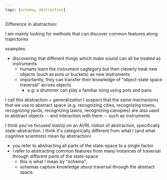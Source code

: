 ```yaml
---
tags: [schema, abstraction]
---
```


Difference in abstraction:

I am mainly looking for methods that can discover common features along trajectories

examples:
- discovering that different things which make sound can all be treated as instruments
  - humans learn the instrument cagtegory but then cleverly treat new objects (such as pots or buckets) as new instruments
  - importantly, they can transfer their knowledge of "object-state space traversal" across objects
    - e.g. a drummer can play a familiar song using pots and pans

I call this abstraction + generalization
I suspect that the same mechanisms that we use to abstract space (e.g. recognizing cities, recognizing towns, recognizing yards, recognizing lawns, recognizing canopies) are also used to abstract objects -- and interaction with them -- such as instruments




I think you've focused mainly on an AI/RL notion of abstraction, specifically state-abstraction. I think it's categorically different from what I (and what cognitive scientists) mean by abstraction/
  - you refer to abstracting all parts of the state-space to a single factor
  - I refer to abstracting common features from many instances of traversal through different parts of the state-space
    - this is what I mean by "schema".
    - schemas capture knowledge about traversal through the abstract space.
